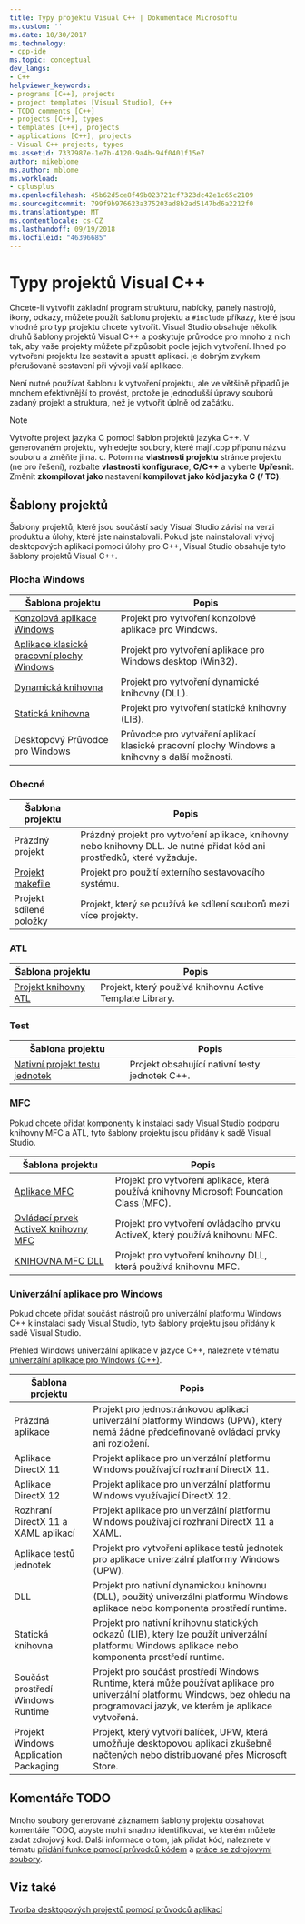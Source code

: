 ```yaml
---
title: Typy projektu Visual C++ | Dokumentace Microsoftu
ms.custom: ''
ms.date: 10/30/2017
ms.technology:
- cpp-ide
ms.topic: conceptual
dev_langs:
- C++
helpviewer_keywords:
- programs [C++], projects
- project templates [Visual Studio], C++
- TODO comments [C++]
- projects [C++], types
- templates [C++], projects
- applications [C++], projects
- Visual C++ projects, types
ms.assetid: 7337987e-1e7b-4120-9a4b-94f0401f15e7
author: mikeblome
ms.author: mblome
ms.workload:
- cplusplus
ms.openlocfilehash: 45b62d5ce8f49b023721cf7323dc42e1c65c2109
ms.sourcegitcommit: 799f9b976623a375203ad8b2ad5147bd6a2212f0
ms.translationtype: MT
ms.contentlocale: cs-CZ
ms.lasthandoff: 09/19/2018
ms.locfileid: "46396685"
---
```

# <a name="visual-c-project-types"></a>Typy projektů Visual C++

Chcete-li vytvořit základní program strukturu, nabídky, panely nástrojů, ikony, odkazy, můžete použít šablonu projektu a `#include` příkazy, které jsou vhodné pro typ projektu chcete vytvořit. Visual Studio obsahuje několik druhů šablony projektů Visual C++ a poskytuje průvodce pro mnoho z nich tak, aby vaše projekty můžete přizpůsobit podle jejich vytvoření. Ihned po vytvoření projektu lze sestavit a spustit aplikaci. je dobrým zvykem přerušovaně sestavení při vývoji vaší aplikace.

Není nutné používat šablonu k vytvoření projektu, ale ve většině případů je mnohem efektivnější to provést, protože je jednodušší úpravy souborů zadaný projekt a struktura, než je vytvořit úplně od začátku.

> [!NOTE]
> Vytvořte projekt jazyka C pomocí šablon projektů jazyka C++. V generovaném projektu, vyhledejte soubory, které mají .cpp příponu názvu souboru a změňte ji na. c. Potom na **vlastnosti projektu** stránce projektu (ne pro řešení), rozbalte **vlastnosti konfigurace**, **C/C++** a vyberte **Upřesnit**. Změnit **zkompilovat jako** nastavení **kompilovat jako kód jazyka C (/ TC)**.

## <a name="project-templates"></a>Šablony projektů

Šablony projektů, které jsou součástí sady Visual Studio závisí na verzi produktu a úlohy, které jste nainstalovali. Pokud jste nainstalovali vývoj desktopových aplikací pomocí úlohy pro C++, Visual Studio obsahuje tyto šablony projektů Visual C++.

### <a name="windows-desktop"></a>Plocha Windows

|Šablona projektu|Popis|
|----------------------|-----------------------------|
|[Konzolová aplikace Windows](../windows/creating-a-console-application.md)|Projekt pro vytvoření konzolové aplikace pro Windows.|
|[Aplikace klasické pracovní plochy Windows](../windows/walkthrough-creating-windows-desktop-applications-cpp.md)|Projekt pro vytvoření aplikace pro Windows desktop (Win32).|
|[Dynamická knihovna](../build/walkthrough-creating-and-using-a-dynamic-link-library-cpp.md)|Projekt pro vytvoření dynamické knihovny (DLL).|
|[Statická knihovna](../windows/walkthrough-creating-and-using-a-static-library-cpp.md)|Projekt pro vytvoření statické knihovny (LIB).|
|Desktopový Průvodce pro Windows|Průvodce pro vytváření aplikací klasické pracovní plochy Windows a knihovny s další možnosti.|

### <a name="general"></a>Obecné

|Šablona projektu|Popis|
|----------------------|-----------------------------|
|Prázdný projekt|Prázdný projekt pro vytvoření aplikace, knihovny nebo knihovny DLL. Je nutné přidat kód ani prostředků, které vyžaduje.|
|[Projekt makefile](../ide/creating-a-makefile-project.md)|Projekt pro použití externího sestavovacího systému.|
|Projekt sdílené položky|Projekt, který se používá ke sdílení souborů mezi více projekty.|

### <a name="atl"></a>ATL

|Šablona projektu|Popis|
|----------------------|-----------------------------|
|[Projekt knihovny ATL](../atl/reference/creating-an-atl-project.md)|Projekt, který používá knihovnu Active Template Library.|

### <a name="test"></a>Test

|Šablona projektu|Popis|
|----------------------|-----------------------------|
|[Nativní projekt testu jednotek](/visualstudio/test/writing-unit-tests-for-c-cpp-with-the-microsoft-unit-testing-framework-for-cpp)|Projekt obsahující nativní testy jednotek C++.|

### <a name="mfc"></a>MFC

Pokud chcete přidat komponenty k instalaci sady Visual Studio podporu knihovny MFC a ATL, tyto šablony projektu jsou přidány k sadě Visual Studio.

|Šablona projektu|Popis|
|----------------------|-----------------------------|
|[Aplikace MFC](../mfc/reference/creating-an-mfc-application.md)|Projekt pro vytvoření aplikace, která používá knihovny Microsoft Foundation Class (MFC).|
|[Ovládací prvek ActiveX knihovny MFC](../mfc/reference/creating-an-mfc-activex-control.md)|Projekt pro vytvoření ovládacího prvku ActiveX, který používá knihovnu MFC.|
|[KNIHOVNA MFC DLL](../mfc/reference/creating-an-mfc-dll-project.md)|Projekt pro vytvoření knihovny DLL, která používá knihovnu MFC.|

### <a name="windows-universal-apps"></a>Univerzální aplikace pro Windows

Pokud chcete přidat součást nástrojů pro univerzální platformu Windows C++ k instalaci sady Visual Studio, tyto šablony projektu jsou přidány k sadě Visual Studio.

Přehled Windows univerzální aplikace v jazyce C++, naleznete v tématu [univerzální aplikace pro Windows (C++)](../windows/universal-windows-apps-cpp.md).

|Šablona projektu|Popis|
|----------------------|-----------------------------|
|Prázdná aplikace|Projekt pro jednostránkovou aplikaci univerzální platformy Windows (UPW), který nemá žádné předdefinované ovládací prvky ani rozložení.|
|Aplikace DirectX 11|Projekt aplikace pro univerzální platformu Windows používající rozhraní DirectX 11.|
|Aplikace DirectX 12|Projekt aplikace pro univerzální platformu Windows využívající DirectX 12.|
|Rozhraní DirectX 11 a XAML aplikací|Projekt aplikace pro univerzální platformu Windows používající rozhraní DirectX 11 a XAML.|
|Aplikace testů jednotek|Projekt pro vytvoření aplikace testů jednotek pro aplikace univerzální platformy Windows (UPW).|
|DLL|Projekt pro nativní dynamickou knihovnu (DLL), použitý univerzální platformu Windows aplikace nebo komponenta prostředí runtime.|
|Statická knihovna|Projekt pro nativní knihovnu statických odkazů (LIB), který lze použít univerzální platformu Windows aplikace nebo komponenta prostředí runtime.|
|Součást prostředí Windows Runtime|Projekt pro součást prostředí Windows Runtime, která může používat aplikace pro univerzální platformu Windows, bez ohledu na programovací jazyk, ve kterém je aplikace vytvořená.|
|Projekt Windows Application Packaging|Projekt, který vytvoří balíček, UPW, která umožňuje desktopovou aplikaci zkušebně načtených nebo distribuované přes Microsoft Store.|

## <a name="todo-comments"></a>Komentáře TODO

Mnoho soubory generované záznamem šablony projektu obsahovat komentáře TODO, abyste mohli snadno identifikovat, ve kterém můžete zadat zdrojový kód. Další informace o tom, jak přidat kód, naleznete v tématu [přidání funkce pomocí průvodců kódem](../ide/adding-functionality-with-code-wizards-cpp.md) a [práce se zdrojovými soubory](../windows/working-with-resource-files.md).

## <a name="see-also"></a>Viz také

[Tvorba desktopových projektů pomocí průvodců aplikací](../ide/creating-desktop-projects-by-using-application-wizards.md)

